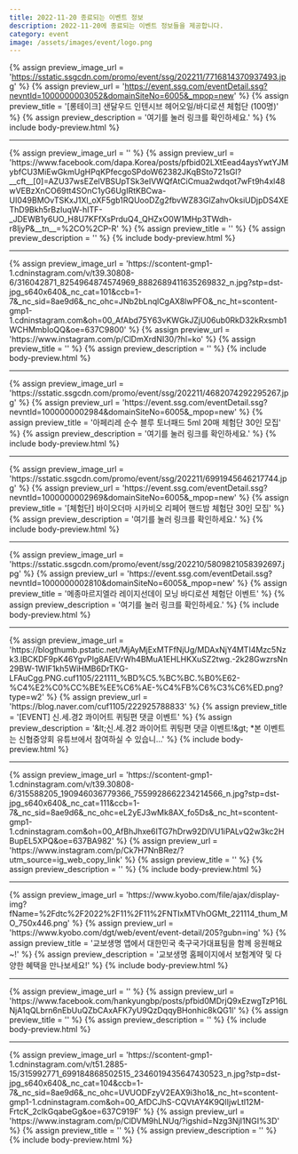 ```yaml
---
title: 2022-11-20 종료되는 이벤트 정보
description: 2022-11-20에 종료되는 이벤트 정보들을 제공합니다.
category: event
image: /assets/images/event/logo.png
---
```

{% assign preview_image_url = 'https://sstatic.ssgcdn.com/promo/event/ssg/202211/7716814370937493.jpg' %}
{% assign preview_url = 'https://event.ssg.com/eventDetail.ssg?nevntId=1000000003052&domainSiteNo=6005&_mpop=new' %}
{% assign preview_title = '[롱테이크] 샌달우드 인텐시브 헤어오일/바디로션 체험단 (100명)' %}
{% assign preview_description = '여기를 눌러 링크를 확인하세요.' %}
{% include body-preview.html %}
<hr>{% assign preview_image_url = '' %}
{% assign preview_url = 'https://www.facebook.com/dapa.Korea/posts/pfbid02LXtEead4aysYwtYJMybfCU3MiEwGkmUgHPqKPfecgoSPdoW62382JKqBSto721sGl?__cft__[0]=AZU37wsEZelVBSUpTSk3eIVWQfAtCiCmua2wdqot7wFt9h4xl48wVEBzXnCO69tt4SOnC1yG6UgIRtKBCwa-UI049BMOvTSKxJ1Xl_oXF5gb1RQUooDZg2fbvWZ83GlZahvOksiUDjpDS4XEThD9Bkh5rBzIuqW-hITF-_JDEWB1y6UO_H8U7KFfXsPrduQ4_QHZxO0W1MHp3TWdh-r8ljyP&__tn__=%2CO%2CP-R' %}
{% assign preview_title = '' %}
{% assign preview_description = '' %}
{% include body-preview.html %}
<hr>{% assign preview_image_url = 'https://scontent-gmp1-1.cdninstagram.com/v/t39.30808-6/316042871_8254964874574969_8882689411635269832_n.jpg?stp=dst-jpg_s640x640&amp;_nc_cat=101&amp;ccb=1-7&amp;_nc_sid=8ae9d6&amp;_nc_ohc=JNb2bLnqlCgAX8lwPFO&amp;_nc_ht=scontent-gmp1-1.cdninstagram.com&amp;oh=00_AfAbd75Y63vKWGkJZjU06ub0RkD32kRxsmb1WCHMmbIoQQ&amp;oe=637C9800' %}
{% assign preview_url = 'https://www.instagram.com/p/ClDmXrdNI30/?hl=ko' %}
{% assign preview_title = '' %}
{% assign preview_description = '' %}
{% include body-preview.html %}
<hr>{% assign preview_image_url = 'https://sstatic.ssgcdn.com/promo/event/ssg/202211/4682074292295267.jpg' %}
{% assign preview_url = 'https://event.ssg.com/eventDetail.ssg?nevntId=1000000002984&domainSiteNo=6005&_mpop=new' %}
{% assign preview_title = '아페리레 순수 블루 토너패드 5ml 20매 체험단 30인 모집' %}
{% assign preview_description = '여기를 눌러 링크를 확인하세요.' %}
{% include body-preview.html %}
<hr>{% assign preview_image_url = 'https://sstatic.ssgcdn.com/promo/event/ssg/202211/6991945646217744.jpg' %}
{% assign preview_url = 'https://event.ssg.com/eventDetail.ssg?nevntId=1000000002969&domainSiteNo=6005&_mpop=new' %}
{% assign preview_title = '[체험단] 바이오더마 시카비오 리페어 핸드밤 체험단 30인 모집' %}
{% assign preview_description = '여기를 눌러 링크를 확인하세요.' %}
{% include body-preview.html %}
<hr>{% assign preview_image_url = 'https://sstatic.ssgcdn.com/promo/event/ssg/202210/5809821058392697.jpg' %}
{% assign preview_url = 'https://event.ssg.com/eventDetail.ssg?nevntId=1000000002810&domainSiteNo=6005&_mpop=new' %}
{% assign preview_title = '메종마르지엘라 레이지선데이 모닝 바디로션 체험단 이벤트' %}
{% assign preview_description = '여기를 눌러 링크를 확인하세요.' %}
{% include body-preview.html %}
<hr>{% assign preview_image_url = 'https://blogthumb.pstatic.net/MjAyMjExMTFfNjUg/MDAxNjY4MTI4Mzc5Nzk3.lBCKDF9pK46YgvPIg8AElVrWh4BMuA1EHLHKXuSZ2twg.-2k28GwzrsNn29BW-1WIF1kh5WiHMB6DrTKG-LFAuCgg.PNG.cuf1105/221111_%BD%C5.%BC%BC.%B0%E62-%C4%E2%C0%CC%BE%EE%C6%AE-%C4%FB%C6%C3%C6%ED.png?type=w2' %}
{% assign preview_url = 'https://blog.naver.com/cuf1105/222925788833' %}
{% assign preview_title = '[EVENT] 신.세.경2 콰이어트 퀴팅편 댓글 이벤트' %}
{% assign preview_description = '&amp;lt;신.세.경2 콰이어트 퀴팅편 댓글 이벤트!&amp;gt; *본 이벤트는 신협중앙회 유튜브에서 참여하실 수 있습니...' %}
{% include body-preview.html %}
<hr>{% assign preview_image_url = 'https://scontent-gmp1-1.cdninstagram.com/v/t39.30808-6/315588205_190946036779366_7559928662234214566_n.jpg?stp=dst-jpg_s640x640&amp;_nc_cat=111&amp;ccb=1-7&amp;_nc_sid=8ae9d6&amp;_nc_ohc=eL2yEJ3wMk8AX_fo5Ds&amp;_nc_ht=scontent-gmp1-1.cdninstagram.com&amp;oh=00_AfBhJhxe6ITG7hDrw92DlVU1iPALvQ2w3kc2HBupEL5XPQ&amp;oe=637BA982' %}
{% assign preview_url = 'https://www.instagram.com/p/Ck7H7NnBRez/?utm_source=ig_web_copy_link' %}
{% assign preview_title = '' %}
{% assign preview_description = '' %}
{% include body-preview.html %}
<hr>{% assign preview_image_url = 'https://www.kyobo.com/file/ajax/display-img?fName=%2Fdtc%2F2022%2F11%2F11%2FNTIxMTVhOGMt_221114_thum_MO_750x446.png' %}
{% assign preview_url = 'https://www.kyobo.com/dgt/web/event/event-detail/205?gubn=ing' %}
{% assign preview_title = '교보생명 앱에서 대한민국 축구국가대표팀을 함께 응원해요~!' %}
{% assign preview_description = '교보생명 홈페이지에서 보험계약 및 다양한 혜택을 만나보세요!' %}
{% include body-preview.html %}
<hr>{% assign preview_image_url = '' %}
{% assign preview_url = 'https://www.facebook.com/hankyungbp/posts/pfbid0MDrjQ9xEzwgTzP16LNjA1qQLbrn6nEbUuQZbCAxAFK7yU9QzDqqyBHonhic8kQG1l' %}
{% assign preview_title = '' %}
{% assign preview_description = '' %}
{% include body-preview.html %}
<hr>{% assign preview_image_url = 'https://scontent-gmp1-1.cdninstagram.com/v/t51.2885-15/315992771_699184868502515_2346019435647430523_n.jpg?stp=dst-jpg_s640x640&amp;_nc_cat=104&amp;ccb=1-7&amp;_nc_sid=8ae9d6&amp;_nc_ohc=UVUODFzyV2EAX9i3ho1&amp;_nc_ht=scontent-gmp1-1.cdninstagram.com&amp;oh=00_AfDCJhS-CQVtAY4K9QlIjwLtl12M-FrtcK_2clkGqabeGg&amp;oe=637C919F' %}
{% assign preview_url = 'https://www.instagram.com/p/ClDVM9hLNUq/?igshid=Nzg3NjI1NGI%3D' %}
{% assign preview_title = '' %}
{% assign preview_description = '' %}
{% include body-preview.html %}
